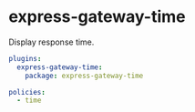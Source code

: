 # express-gateway-time

Display response time.


```yaml
plugins:
  express-gateway-time:
    package: express-gateway-time
```

```yaml
policies:
  - time
```
